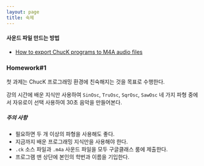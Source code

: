 ```yaml
---
layout: page
title: 숙제
---
```


#### 사운드 파일 만드는 방법
- [How to export ChucK programs to M4A audio files](https://drive.google.com/file/d/10iSfsImAsepDx5R_78rQ4kKglKhZgYk8/view?usp=sharing)


### Homework#1

첫 과제는 ChucK 프로그래밍 환경에 친숙해지는 것을 목표로 수행한다.

강의 시간에 배운 지식만 사용하여 `SinOsc`, `TruOsc`, `SqrOsc`, `SawOsc`
네 가지 파형 중에서 자유로이 선택 사용하여 30초 음악을 만들어본다.

##### 주의 사항
- 필요하면 두 개 이상의 파형을 사용해도 좋다.
- 지금까지 배운 프로그래밍 지식만을 사용해야 한다.
- `.ck` 소스 파일과 `.m4a` 사운드 파일을 모두 구글클래스 룸에 제출한다.
- 프로그램 맨 상단에 본인의 학번과 이름을 기입한다.

